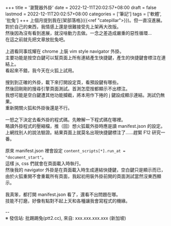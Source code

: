 +++
title = '瀏覽器外掛'
date = 2022-12-11T20:02:57+08:00
draft = false
lastmod = 2022-12-11T20:02:57+08:00
categories = ['筆記']
tags = ['軟體', '批兔']
+++
上個月提到我在[架部落格]({{<ref "catepillar">}})。但一直沒進展。<br>
對於自己的東西，我情感上還是很難接受先上架再大改版。<br>
然後因為沒有看到進展，就沒啥動力去做。一念之差造成嚴重的惡性循環…<br>
在這之前就先把文章放批兔吧。<br>
<br>
上週看同事炫耀在 chrome 上裝 vim style navigator 外掛。<br>
主要功能是按空白鍵可以幫頁面上所有連結產生快捷鍵，產生的快捷鍵會標注在連結上。<br>
看起來不錯，我今天在火狐上試用。<br>
<br>
搜到到正確的外掛，載下來打開設定頁，看預設鍵有哪些。<br>
然後回剛剛的搜尋引擎頁面測試。首測怎麼按都顯示不出標注。<br>
我想可能是空白鍵遭其他功能攔截，將本用作下捲的 j 鍵設成顯示連結。測試仍無果。<br>
重新開關火狐和外掛後還是不行。<br>
<br>
一怒之下決定去看外掛的程式碼。先瞭解一下程式碼在哪裡。<br>
略讀外掛程式的壓縮檔，推（回）想火狐載外掛時應是讀 manifest.json 的設定。<br>
上網找別人的說法驗證。結果頁面上就莫名出現快捷鍵標注了……趕緊 F12 研究一番。<br>
<br>
原來 manifest.json 裡會設定 `content_scripts[*].run_at = "document_start"`。<br>
這樣 js, css 們就會在頁面載入時執行。<br>
然後我的 navigator 外掛是在頁面載入時生成連結快捷鍵，空白鍵只是顯示而已，<br>
由於火狐重開不會重載所有頁面，我起初用裝外掛前開的頁面測試當然沒東西顯示。<br>
<br>
我真笨，都打開 manifest.json 看了，還看不出問題在哪。<br>
技能不打磨，好像有點對不起上天和各種讓我會寫程式的機緣。<br>
<br>
--<br>
※ 發信站: 批踢踢兔(ptt2.cc), 來自: xxx.xxx.xxx.xxx (新加坡)<br>
